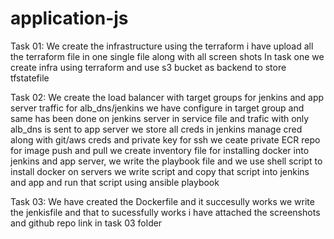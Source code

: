 # application-js

Task 01:
We create the infrastructure using the terraform i have upload all the terraform file in one single file along with all screen shots
In task one we create infra using terraform and use s3 bucket as backend to store tfstatefile

Task 02:
We create the load balancer with target groups for jenkins and app server traffic for alb_dns/jenkins we have configure in target group and same has been done on jenkins
server in service file and trafic with only alb_dns is sent to app server
we store all creds in jenkins manage cred along with git/aws creds and private key for ssh
we ceate private ECR repo for image push and pull 
we create inventory file for installing docker into jenkins and app server, we write the playbook file and we use shell script to install docker on servers
we write script and copy that script into jenkins and app and run that script using ansible playbook

Task 03:
We have created the Dockerfile and it succesully works we write the jenkisfile and that to sucessfully works 
i have attached the screenshots and github repo link in task 03 folder


